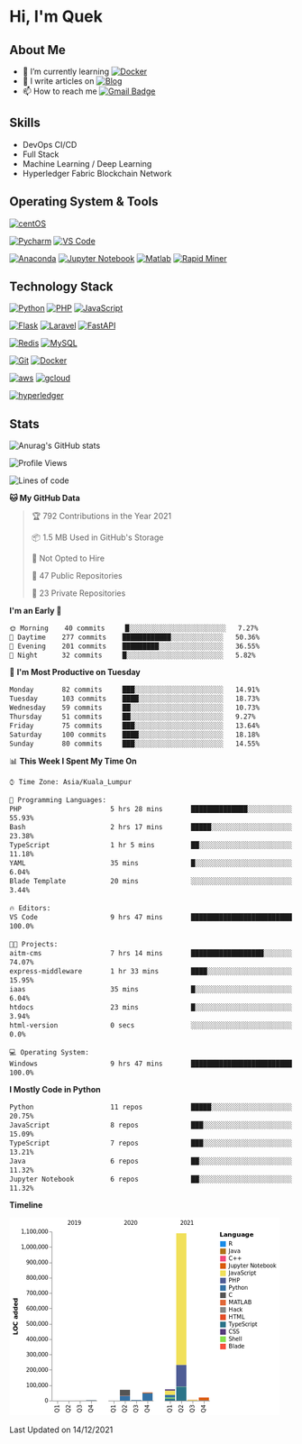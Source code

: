 # Hi, I'm Quek

## About Me

- 🌱 I’m currently learning [![Docker](https://img.shields.io/badge/-docker-005571?style=for-the-badge&logo=docker&logoColor=ffffff)](https://www.docker.com/)
- 📝 I write articles on [![Blog](https://img.shields.io/badge/-medium-ffffff?style=for-the-badge&logo=medium&logoColor=000000)](https://medium.com/)
- 📫 How to reach me [![Gmail Badge](https://img.shields.io/badge/-gmail-c14438?style=for-the-badge&logo=Gmail&logoColor=ffffff)](mailto:qyaojing@gmail.com) 

## Skills
- DevOps CI/CD
- Full Stack
- Machine Learning / Deep Learning
- Hyperledger Fabric Blockchain Network

## Operating System & Tools

[![centOS](https://img.shields.io/badge/CentOS-7.0-blue?style=flat-square&logo=CentOS&logoColor=262577)](https://www.centos.org/)

[![Pycharm](https://img.shields.io/badge/IDE-PyCharm-yellow?style=flat-square&logo=JetBrains)](https://www.jetbrains.com/pycharm/)
[![VS Code](https://img.shields.io/badge/IDE-VSCode-%23007ACC?style=flat-square&logo=Visual-studio-code)](https://code.visualstudio.com/)

[![Anaconda](https://img.shields.io/badge/DS_IDE-anaconda-%23007ACC?style=flat-square&logo=anaconda)](https://www.anaconda.com/)
[![Jupyter Notebook](https://img.shields.io/badge/DS_IDE-JupyterNotebook-%23007ACC?style=flat-square&logo=jupyter)](https://jupyter.org/)
[![Matlab](https://img.shields.io/badge/DS_IDE-Matlab-%23007ACC?style=flat-square&logo=matlab)](https://www.mathworks.com/products/matlab.html)
[![Rapid Miner](https://img.shields.io/badge/DS_IDE-RapidMiner-%23007ACC?style=flat-square&logo=rapidminer)](https://rapidminer.com/)

## Technology Stack

[![Python](https://img.shields.io/badge/-Python-3776AB?style=flat-square&logo=python&logoColor=ffffff)](https://www.python.org/)
[![PHP](https://img.shields.io/badge/-php-00ADD8?style=flat-square&logo=go&logoColor=ffffff)](https://www.php.net/)
[![JavaScript](https://img.shields.io/badge/-JavaScript-%23F7DF1C?style=flat-square&logo=javascript&logoColor=000000&labelColor=%23F7DF1C&color=%23FFCE5A)](https://www.javascript.com/)

[![Flask](https://img.shields.io/badge/-Flask-000000?style=flat-square&logo=Flask&logoColor=ffffff)](https://flask.palletsprojects.com/)
[![Laravel](https://img.shields.io/badge/-Laravel-000000?style=flat-square&logo=Laravel&logoColor=ff2d20)](https://laravel.com/)
[![FastAPI](https://img.shields.io/badge/-FastAPI-ffffff?style=flat-square&logo=FastAPI&logoColor=009688)](https://fastapi.tiangolo.com/)

[![Redis](https://img.shields.io/badge/-Redis-DC382D?style=flat-square&logo=Redis&logoColor=ffffff)](https://redis.io/)
[![MySQL](https://img.shields.io/badge/-MySQL-4479A1?style=flat-square&logo=MySQL&logoColor=ffffff)](https://www.mysql.com/)


[![Git](https://img.shields.io/badge/-Git-%23F05032?style=flat-square&logo=git&logoColor=%23ffffff)](https://git-scm.com/)
[![Docker](https://img.shields.io/badge/-Docker-2496ED?style=flat-square&logo=docker&logoColor=ffffff)](https://www.docker.com/)


[![aws](https://img.shields.io/badge/-amazonaws-%23F05032?style=flat-square&logo=amazon-aws&logoColor=%23ffffff)](https://git-scm.com/)
[![gcloud](https://img.shields.io/badge/-googlecloud-4285f4?style=flat-square&logo=google-cloud&logoColor=ffffff)](https://www.docker.com/)

[![hyperledger](https://img.shields.io/badge/-hyperledger-f9f8f8?style=flat-square&logo=hyperledger&logoColor=373737)](https://www.hyperledger.org/use/fabric/)

## Stats

![Anurag's GitHub stats](https://github-readme-stats.vercel.app/api?username=Skyquek&count_private=true&show_icons=true&theme=tokyonight)

<!--START_SECTION:waka-->
![Profile Views](http://img.shields.io/badge/Profile%20Views-1-blue)

![Lines of code](https://img.shields.io/badge/From%20Hello%20World%20I%27ve%20Written-1%20Million%20lines%20of%20code-blue)

**🐱 My GitHub Data** 

> 🏆 792 Contributions in the Year 2021
 > 
> 📦 1.5 MB Used in GitHub's Storage 
 > 
> 🚫 Not Opted to Hire
 > 
> 📜 47 Public Repositories 
 > 
> 🔑 23 Private Repositories  
 > 
**I'm an Early 🐤** 

```text
🌞 Morning    40 commits     █░░░░░░░░░░░░░░░░░░░░░░░░   7.27% 
🌆 Daytime    277 commits    ████████████░░░░░░░░░░░░░   50.36% 
🌃 Evening    201 commits    █████████░░░░░░░░░░░░░░░░   36.55% 
🌙 Night      32 commits     █░░░░░░░░░░░░░░░░░░░░░░░░   5.82%

```
📅 **I'm Most Productive on Tuesday** 

```text
Monday       82 commits     ███░░░░░░░░░░░░░░░░░░░░░░   14.91% 
Tuesday      103 commits    ████░░░░░░░░░░░░░░░░░░░░░   18.73% 
Wednesday    59 commits     ██░░░░░░░░░░░░░░░░░░░░░░░   10.73% 
Thursday     51 commits     ██░░░░░░░░░░░░░░░░░░░░░░░   9.27% 
Friday       75 commits     ███░░░░░░░░░░░░░░░░░░░░░░   13.64% 
Saturday     100 commits    ████░░░░░░░░░░░░░░░░░░░░░   18.18% 
Sunday       80 commits     ███░░░░░░░░░░░░░░░░░░░░░░   14.55%

```


📊 **This Week I Spent My Time On** 

```text
⌚︎ Time Zone: Asia/Kuala_Lumpur

💬 Programming Languages: 
PHP                      5 hrs 28 mins       ██████████████░░░░░░░░░░░   55.93% 
Bash                     2 hrs 17 mins       █████░░░░░░░░░░░░░░░░░░░░   23.38% 
TypeScript               1 hr 5 mins         ██░░░░░░░░░░░░░░░░░░░░░░░   11.18% 
YAML                     35 mins             █░░░░░░░░░░░░░░░░░░░░░░░░   6.04% 
Blade Template           20 mins             ░░░░░░░░░░░░░░░░░░░░░░░░░   3.44%

🔥 Editors: 
VS Code                  9 hrs 47 mins       █████████████████████████   100.0%

🐱‍💻 Projects: 
aitm-cms                 7 hrs 14 mins       ██████████████████░░░░░░░   74.07% 
express-middleware       1 hr 33 mins        ████░░░░░░░░░░░░░░░░░░░░░   15.95% 
iaas                     35 mins             █░░░░░░░░░░░░░░░░░░░░░░░░   6.04% 
htdocs                   23 mins             █░░░░░░░░░░░░░░░░░░░░░░░░   3.94% 
html-version             0 secs              ░░░░░░░░░░░░░░░░░░░░░░░░░   0.0%

💻 Operating System: 
Windows                  9 hrs 47 mins       █████████████████████████   100.0%

```

**I Mostly Code in Python** 

```text
Python                   11 repos            █████░░░░░░░░░░░░░░░░░░░░   20.75% 
JavaScript               8 repos             ███░░░░░░░░░░░░░░░░░░░░░░   15.09% 
TypeScript               7 repos             ███░░░░░░░░░░░░░░░░░░░░░░   13.21% 
Java                     6 repos             ██░░░░░░░░░░░░░░░░░░░░░░░   11.32% 
Jupyter Notebook         6 repos             ██░░░░░░░░░░░░░░░░░░░░░░░   11.32%

```


**Timeline**

![Chart not found](https://raw.githubusercontent.com/Skyquek/Skyquek/main/charts/bar_graph.png) 


 Last Updated on 14/12/2021
<!--END_SECTION:waka-->

<!--
**cxyfreedom/cxyfreedom** is a ✨ _special_ ✨ repository because its `README.md` (this file) appears on your GitHub profile.

Here are some ideas to get you started:

- 🔭 I’m currently working on ...
- 🌱 I’m currently learning ...
- 👯 I’m looking to collaborate on ...
- 🤔 I’m looking for help with ...
- 💬 Ask me about ...
- 📫 How to reach me: ...
- 😄 Pronouns: ...
- ⚡ Fun fact: ...
-->
